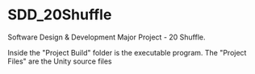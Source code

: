 # SDD_20Shuffle

Software Design & Development Major Project - 20 Shuffle.


Inside the "Project Build" folder is the executable program. The "Project Files" are the Unity source files 
